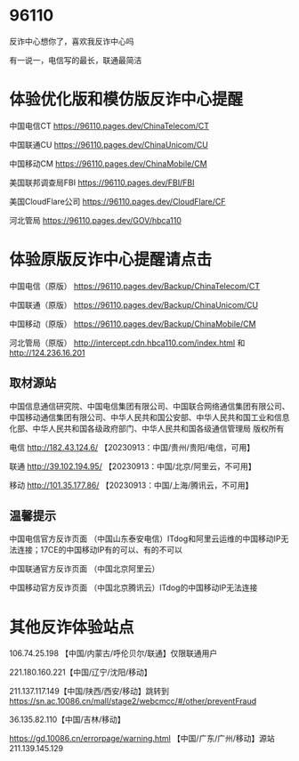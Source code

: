 # 96110
反诈中心想你了，喜欢我反诈中心吗

有一说一，电信写的最长，联通最简洁

# 体验优化版和模仿版反诈中心提醒

中国电信CT https://96110.pages.dev/ChinaTelecom/CT

中国联通CU https://96110.pages.dev/ChinaUnicom/CU

中国移动CM https://96110.pages.dev/ChinaMobile/CM

美国联邦调查局FBI https://96110.pages.dev/FBI/FBI

美国CloudFlare公司 https://96110.pages.dev/CloudFlare/CF

河北管局 https://96110.pages.dev/GOV/hbca110


# 体验原版反诈中心提醒请点击

中国电信（原版） https://96110.pages.dev/Backup/ChinaTelecom/CT

中国联通（原版） https://96110.pages.dev/Backup/ChinaUnicom/CU

中国移动（原版） https://96110.pages.dev/Backup/ChinaMobile/CM

河北管局（原版） http://intercept.cdn.hbca110.com/index.html 和 http://124.236.16.201

## 取材源站

中国信息通信研究院、中国电信集团有限公司、中国联合网络通信集团有限公司、中国移动通信集团有限公司、中华人民共和国公安部、中华人民共和国工业和信息化部、中华人民共和国各级政府部门、中华人民共和国各级通信管理局 版权所有

电信 http://182.43.124.6/ 【20230913：中国/贵州/贵阳/电信，可用】

联通 http://39.102.194.95/ 【20230913：中国/北京/阿里云，不可用】

移动 http://101.35.177.86/ 【20230913：中国/上海/腾讯云，不可用】

## 温馨提示

中国电信官方反诈页面 （中国山东泰安电信）ITdog和阿里云运维的中国移动IP无法连接；17CE的中国移动IP有的可以、有的不可以

中国联通官方反诈页面 （中国北京阿里云）

中国移动官方反诈页面 （中国北京腾讯云）ITdog的中国移动IP无法连接

# 其他反诈体验站点
106.74.25.198 【中国/内蒙古/呼伦贝尔/联通】仅限联通用户

221.180.160.221【中国/辽宁/沈阳/移动】

211.137.117.149【中国/陕西/西安/移动】跳转到 https://sn.ac.10086.cn/mall/stage2/webcmcc/#/other/preventFraud

36.135.82.110【中国/吉林/移动】

https://gd.10086.cn/errorpage/warning.html 【中国/广东/广州/移动】源站 211.139.145.129


